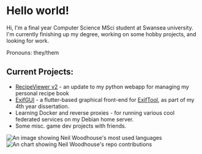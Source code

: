 # Hello world!

Hi, I'm a final year Computer Science MSci student at Swansea university. I'm currently finishing up my degree, working on some hobby projects, and looking for work.

Pronouns: they/them

## Current Projects: 
- [RecipeViewer v2](https://github.com/sharpened-ferret/RecipeViewer) - an update to my python webapp for managing my personal recipe book
- [ExifGUI](https://github.com/sharpened-ferret/ExifGUI) - a flutter-based graphical front-end for [ExifTool](https://exiftool.org/), as part of my 4th year dissertation. 
- Learning Docker and reverse proxies - for running various cool federated services on my Debian home server. 
- Some misc. game dev projects with friends.

<picture>
    <source
        srcset="https://github-readme-stats-rongronggg9.vercel.app/api/top-langs/?username=sharpened-ferret&hide=TeX&layout=compact&theme=radical&langs_count=8"
        media="(prefers-color-scheme: dark)"
    />
    <source
        srcset="https:/github-readme-stats-rongronggg9.vercel.app/api/top-langs/?username=sharpened-ferret&hide=TeX&layout=compact&langs_count=8"
        media="(prefers-color-scheme: no-preference)"
    />
    <img src="https://github-readme-stats-rongronggg9.vercel.app/api/top-langs/?username=sharpened-ferret&hide=TeX&layout=compact&langs_count=8" alt="An image showing Neil Woodhouse's most used languages">
</picture>

<picture>
    <source
        srcset="https:/github-readme-stats-rongronggg9.vercel.app/api?username=sharpened-ferret&count_private=true&theme=radical&show_icons=true&include_all_commits=true&hide_title=true&line_height=29"
        media="(prefers-color-scheme: dark)"
    />
    <source
        srcset="https://github-readme-stats-rongronggg9.vercel.app/api?username=sharpened-ferret&count_private=true&show_icons=true&include_all_commits=true&hide_title=true&line_height=29"
        media="(prefers-color-scheme: no-preference)"
    />
    <img src="https://github-readme-stats-rongronggg9.vercel.app/api?username=sharpened-ferret&count_private=true&theme=radical&show_icons=true&include_all_commits=true&hide_title=true&line_height=29" alt="An chart showing Neil Woodhouse's repo contributions">
</picture>
